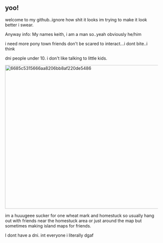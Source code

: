 
## yoo!
welcome to my github..ignore how shit it looks im trying to make it look better i swear.

Anyway info: My names keith, i am a man so..yeah obviously he/him

i need more pony town friends don't be scared to interact...i dont bite..i think

dni people under 10. i don't like talking to little kids.

<img width="735" height="474" alt="6685c5315666aa8206bb8af220de5486" src="https://github.com/user-attachments/assets/97d47f18-a4eb-41c0-9744-2936a3f28f37" />


im a huuugeee sucker for one wheat mark and homestuck so usually hang out with friends near the homestuck area or just around the map but sometimes making island maps for friends. 

I dont have a dni. int everyone i literally dgaf
